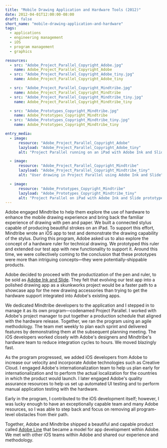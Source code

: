 ```yaml
---
title: "Mobile Drawing Application and Hardware Tools (2012)"
date: 2012-04-01T12:00:00-08:00
draft: false
short_name: "mobile-drawing-application-and-hardware"
tags:
  - applications
  - engineering management
  - iOS
  - program management
  - graphics

resources:
  - src: "Adobe_Project_Parallel_Copyright_Adobe.jpg"
    name: Adobe_Project_Parallel_Copyright_Adobe
  - src: "Adobe_Project_Parallel_Copyright_Adobe_tiny.jpg"
    name: Adobe_Project_Parallel_Copyright_Adobe_tiny

  - src: "Adobe_Project_Parallel_Copyright_Mindtribe.jpg"
    name: Adobe_Project_Parallel_Copyright_Mindtribe
  - src: "Adobe_Project_Parallel_Copyright_Mindtribe_tiny.jpg"
    name: Adobe_Project_Parallel_Copyright_Mindtribe_tiny

  - src: "Adobe_Prototypes_Copyright_Mindtribe.jpg"
    name: Adobe_Prototypes_Copyright_Mindtribe
  - src: "Adobe_Prototypes_Copyright_Mindtribe_tiny.jpg"
    name: Adobe_Prototypes_Copyright_Mindtribe_tiny

entry_media:
  - image:
      resource: "Adobe_Project_Parallel_Copyright_Adobe"
      lazyload: "Adobe_Project_Parallel_Copyright_Adobe_tiny"
      alt: "Project Parallel running on an iPad with Adobe Ink and Slide hardware"

  - image:
      resource: "Adobe_Project_Parallel_Copyright_Mindtribe"
      lazyload: "Adobe_Project_Parallel_Copyright_Mindtribe_tiny"
      alt: "User drawing in Project Parallel using Adobe Ink and Slide"

  - image:
      resource: "Adobe_Prototypes_Copyright_Mindtribe"
      lazyload: "Adobe_Prototypes_Copyright_Mindtribe_tiny"
      alt: "Project Parallel on iPad with Adobe Ink and Slide prototypes"
---
```

Adobe engaged Mindtribe to help them explore the use of hardware to enhance the mobile drawing experience and bring back the familiar experience of drawing with pen and paper. We built a connected stylus capable of producing beautiful strokes on an iPad. To support this effort, Mindtribe wrote an iOS app to test and demonstrate the drawing capability of the stylus. During this program, Adobe asked us to also explore the concept of a hardware ruler for technical drawing. We prototyped this ruler and extended our test app with new functionality to support it. Around this time, we were collectively coming to the conclusion that these prototypes were more than intriguing concepts&mdash;they were potentially-shippable products.

Adobe decided to proceed with the productization of the pen and ruler, to be sold as [Adobe Ink and Slide](https://helpx.adobe.com/ink-and-slide.html). They felt that evolving our test app into a polished drawing app as a skunkworks project would be a faster path to a showcase app for the new drawing accessories than trying to get the hardware support integrated into Adobe's existing apps.

We dedicated Mindtribe developers to the application and I stepped in to manage it as its own program&mdash;codenamed Project Parallel. I worked with Adobe's project manager to put together a production schedule that aligned with the hardware release. Together, we ran the program using an agile methodology. The team met weekly to plan each sprint and delivered features by demonstrating them at the subsequent planning meeting. The iOS developers worked closely with Adobe's designers and Mindtribe's hardware team to reduce integration cycles to hours. We moved blazingly fast.

As the program progressed, we added iOS developers from Adobe to increase our velocity and incorporate Adobe technologies such as Creative Cloud. I engaged Adobe's internationalization team to help us plan early for internationalization and to perform the actual localization for the countries in which the product would launch. I later engaged Adobe's quality assurance resources to help us set up automated UI testing and to perform manual application testing with the hardware.

Early in the program, I contributed to the iOS development itself; however, I was lucky enough to have an exceptionally capable team and many Adobe resources, so I was able to step back and focus on removing all program-level obstacles from their path.

Together, Adobe and Mindtribe shipped a beautiful and capable product called [Adobe Line](https://helpx.adobe.com/mobile-apps/how-to/line-perspective-draw.html) that became a model for app development within Adobe. We met with other iOS teams within Adobe and shared our experience and methodology.
